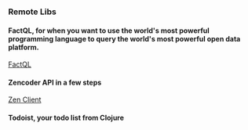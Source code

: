 ### Remote Libs

#### FactQL, for when you want to use the world's most powerful programming language to query the world's most powerful open data platform.
[FactQL](https://github.com/dirtyvagabond/factql)

#### Zencoder API in a few steps
[Zen Client](https://github.com/rcampbell/zenclient)

#### Todoist, your todo list from Clojure
